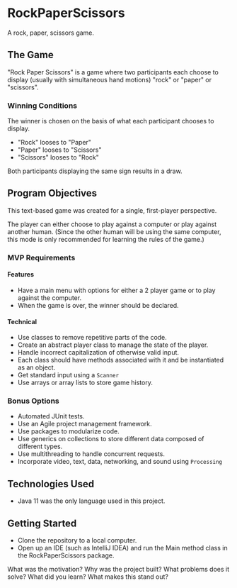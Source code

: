 # RockPaperScissors
A rock, paper, scissors game.

## The Game
"Rock Paper Scissors" is a game where two participants each choose to display (usually with simultaneous hand motions) "rock" or "paper" or "scissors".   


### Winning Conditions
The winner is chosen on the basis of what each participant chooses to display.
- "Rock" looses to "Paper"
- "Paper" looses to "Scissors"
- "Scissors" looses to "Rock"    


Both participants displaying the same sign results in a draw.  

## Program Objectives
This text-based game was created for a single, first-player perspective. 

The player can either choose to play against a computer or play against another human. (Since the other human will be using the same computer, this mode is only recommended for learning the rules of the game.)

### MVP Requirements
#### Features
- Have a main menu with options for either a 2 player game or to play against the computer.
- When the game is over, the winner should be declared.
#### Technical
- Use classes to remove repetitive parts of the code.
- Create an abstract player class to manage the state of the player.
- Handle incorrect capitalization of otherwise valid input.
- Each class should have methods associated with it and be instantiated as an object.
- Get standard input using a ```Scanner```
- Use arrays or array lists to store game history.

### Bonus Options
- Automated JUnit tests.
- Use an Agile project management framework.
- Use packages to modularize code.
- Use generics on collections to store different data composed of different types.
- Use multithreading to handle concurrent requests.
- Incorporate video, text, data, networking, and sound using ```Processing```

## Technologies Used
- Java 11 was the only language used in this project.

## Getting Started
- Clone the repository to a local computer.
- Open up an IDE (such as IntelliJ IDEA) and run the Main method class in the RockPaperScissors package.




What was the motivation?
Why was the project built?
What problems does it solve?
What did you learn?
What makes this stand out?
